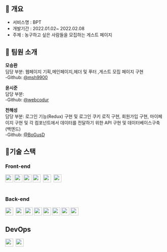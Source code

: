 


## 📄 개요
- 서비스명 : BPT
- 개발기간 : 2022.01.02~ 2022.02.08
- 주제 : 농구하고 싶은 사람들을 모집하는 게스트 페이지

## 🫶 팀원 소개

**모승환**
<br />
딤당 부분: 웹페이지 기획,메인페이지,헤더 및 푸터 ,게스트 모집 페이지 구현
<br />
-Github: [@msh9900](https://github.com/msh9000)

**윤시준**
<br />
담당 부분:
<br />
-Github: [@webcodur](https://github.com/webcodur)

**천해성**
<br />
담당 부분:  로그인 기능(Redux) 구현 및  로그인 쿠키 로직 구현, 회원가입 구현, 마이페이지 구현 및 각 컴포넌트에서 데이터를 전달하기 위한 API 구현 및 데이터베이스구축 (백엔드)
<br />
-Github: [@BoGusD](https://github.com/BoGusD)

## 🔨기술 스택

### Front-end

<div>
<img src="https://img.shields.io/badge/Next-black?style=flat-square&logo=Next.js&logoColor=white" height="25px">
<img src="https://img.shields.io/badge/SASS-FE2EF7?style=flat-square&logo=SASS&logoColor=white" height="25px">
<img src="https://img.shields.io/badge/JavaScript-F7DF1E?style=flat-square&logo=JavaScript&logoColor=white" height="25px">
<img src="https://img.shields.io/badge/Redux-764ABC?style=flat-square&logo=Redux&logoColor=black" height="25"/>&nbsp
<img src="https://img.shields.io/badge/React-61DAFB?style=flat-square&logo=React&logoColor=black" height="25"/>&nbsp
<img src="https://img.shields.io/badge/TypeScript-9TDAFB?style=flat-square&logo=TypeScript&logoColor=white" height="25"/>&nbsp
</div>
<br />

### Back-end
<div>
<img src="https://img.shields.io/badge/TypeScript-9TDAFB?style=flat-square&logo=TypeScript&logoColor=white" height="25"/>&nbsp
<img src="https://img.shields.io/badge/JavaScript-F7DF1E?style=flat-square&logo=JavaScript&logoColor=white" height="25px">
<img src="https://img.shields.io/badge/Node.js-339933?style=flat-square&logo=Node.js&logoColor=white" height="25px">
<img src="https://img.shields.io/badge/Express-000000?style=flat-square&logo=express&logoColor=white" height="25px">
<img src="https://img.shields.io/badge/mongoDB-47A248?style=flat-square&logo=mongoDB&logoColor=white" height="25px">
<img src="https://img.shields.io/badge/nodemailer-686854?style=flat-square&logo=nodemailer&logoColor=white" height="25px">
<img src="https://img.shields.io/badge/puppeteer-95B854?style=flat-square&logo=puppeteer&logoColor=white"height="25px">
 <img src="https://img.shields.io/badge/Aws-FAAC58?style=flat-square&logo=Aws&logoColor=white" height="25"/>&nbsp
</div>

## DevOps
<div>
<img src="https://img.shields.io/badge/PostMan-FAAC58?style=flat-square&logo=PostMan&logoColor=white" height="25"/>&nbsp
<img src="https://img.shields.io/badge/Github-black?style=flat-square&logo=Github&logoColor=white" height="25"/>&nbsp
</div>

 
 


